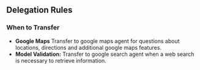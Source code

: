 ## Delegation Rules

### When to Transfer
- **Google Maps** Transfer to google maps agent for questions about locations, directions and additional google maps features.
- **Model Validation:** Transfer to google search agent when a web search is necessary to retrieve information.